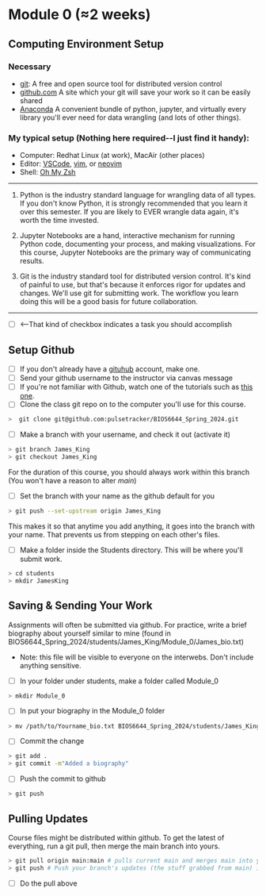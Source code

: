 # Module 0 (≈2 weeks)  

## Computing Environment Setup 
### Necessary
 * [git](https://git-scm.com/): A free and open source tool for distributed version control
 * [github.com](www.github.com) A site which your git will save your work so it can be easily shared
 * [Anaconda](https://www.anaconda.com/download) A convenient bundle of python, jupyter, and virtually every library you'll ever need for data wrangling (and lots of other things).

### My typical setup (Nothing here required--I just find it handy):
 * Computer: Redhat Linux (at work), MacAir (other places)
 * Editor: [VSCode](https://code.visualstudio.com/), [vim](https://www.vim.org/), or [neovim](https://neovim.io/)
 * Shell:  [Oh My Zsh](https://ohmyz.sh/)
---


1) Python is the industry standard language for wrangling data of all types.   If you don't know Python, it is strongly recommended that you learn it over this semester.  If you are likely to EVER wrangle data again, it's worth the time invested.

2) Jupyter Notebooks are a hand, interactive mechanism for running Python code, documenting your process, and making visualizations.  For this course, Jupyter Notebooks are the primary way of communicating results.

3) Git is the industry standard tool for distributed version control.  It's kind of painful to use, but that's because it enforces rigor for updates and changes.   We'll use git for submitting work.  The workflow you learn doing this will be a good basis for future collaboration.

---

- [ ] <--That kind of checkbox indicates a task you should accomplish

## Setup Github
- [ ] If you don't already have a [gituhub](www.github.com) account, make one.   
- [ ] Send your github username to the instructor via canvas message 
- [ ] If you're not familiar with Github, watch one of the tutorials such as [this one](https://www.youtube.com/watch?v=tRZGeaHPoaw).
- [ ] Clone the class git repo on to the computer you'll use for this course.
```bash
>  git clone git@github.com:pulsetracker/BIOS6644_Spring_2024.git
```

- [ ] Make a branch with your username, and check it out (activate it)
```bash
> git branch James_King
> git checkout James_King 
```
For the duration of this course, you should always work within this branch (You won't have a reason to alter *main*)

- [ ] Set the branch with your name as the github default for you
```bash
> git push --set-upstream origin James_King
```

This makes it so that anytime you add anything, it goes into the branch with your name.  That prevents us from stepping on each other's files.

- [ ] Make a folder inside the Students directory.  This will be where you'll submit work.
```bash
> cd students
> mkdir JamesKing
```

## Saving & Sending Your Work

Assignments will often be submitted via github.    For practice, write a brief biography about yourself similar to mine (found in BIOS6644_Spring_2024/students/James_King/Module_0/James_bio.txt)
* Note: this file will be visible to everyone on the interwebs.  Don't include anything sensitive.  

- [ ] In your folder under students, make a folder called Module_0
```bash
> mkdir Module_0
```
- [ ] In put your biography in the Module_0 folder
```bash
> mv /path/to/Yourname_bio.txt BIOS6644_Spring_2024/students/James_King/Module_0
```
- [ ] Commit the change
```bash
> git add .
> git commit -m"Added a biography"
```
- [ ] Push the commit to github
```bash
> git push
```
## Pulling Updates
Course files might be distributed within github.  To get the latest of everything, run a git pull, then merge the main branch into yours.
```bash
> git pull origin main:main # pulls current main and merges main into your branch
> git push # Push your branch's updates (the stuff grabbed from main) into GitHub
```
- [ ] Do the pull above
